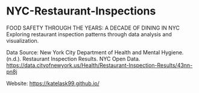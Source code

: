 # NYC-Restaurant-Inspections
FOOD SAFETY THROUGH THE YEARS: A DECADE OF DINING IN NYC Exploring restaurant inspection patterns through data analysis and visualization.

Data Source:
New York City Department of Health and Mental Hygiene. (n.d.). Restaurant Inspection Results.
NYC Open Data. https://data.cityofnewyork.us/Health/Restaurant-Inspection-Results/43nn-pn8j

Website:
https://katelask99.github.io/
